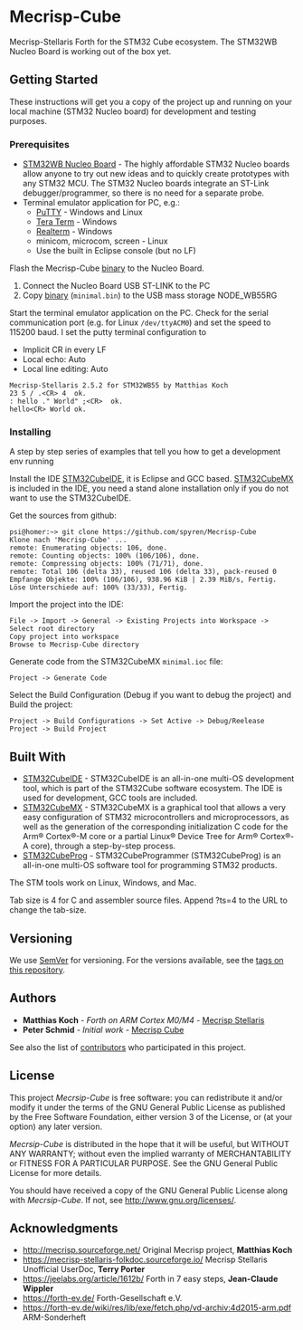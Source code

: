 # Mecrisp-Cube

Mecrisp-Stellaris Forth for the STM32 Cube ecosystem. 
The STM32WB Nucleo Board is working out of the box yet. 

## Getting Started

These instructions will get you a copy of the project up and running on your local 
machine (STM32 Nucleo board) for development and testing purposes. 

### Prerequisites

* [STM32WB Nucleo Board](https://www.st.com/en/evaluation-tools/p-nucleo-wb55.html) - 
  The highly affordable STM32 Nucleo boards allow anyone to try out 
  new ideas and to quickly create prototypes with any STM32 MCU. 
  The STM32 Nucleo boards integrate an ST-Link debugger/programmer, 
  so there is no need for a separate probe.
* Terminal emulator application for PC, e.g.: 
  * [PuTTY](http://www.putty.org/) - Windows and Linux
  * [Tera Term](http://en.sourceforge.jp/projects/ttssh2/) - Windows
  * [Realterm](http://realterm.sourceforge.net/) - Windows
  * minicom, microcom, screen - Linux
  * Use the built in Eclipse console (but no LF)
 
Flash the Mecrisp-Cube [binary](Release/minimal.bin) to the Nucleo Board.

1. Connect the Nucleo Board USB ST-LINK to the PC
2. Copy [binary](Release/minimal.bin) (`minimal.bin`) to the USB mass 
   storage NODE_WB55RG

Start the terminal emulator application on the PC. 
Check for the serial communication port (e.g. for Linux `/dev/ttyACM0`) 
and set the speed to 115200 baud. 
I set the putty terminal configuration to 

  * Implicit CR in every LF 
  * Local echo: Auto
  * Local line editing: Auto
  
```forth
Mecrisp-Stellaris 2.5.2 for STM32WB55 by Matthias Koch
23 5 / .<CR> 4  ok.
: hello ." World" ;<CR>  ok.
hello<CR> World ok.
```

### Installing

A step by step series of examples that tell you how to get a development env running

Install the IDE [STM32CubeIDE](https://www.st.com/en/development-tools/stm32cubeide.html), 
it is Eclipse and GCC based. 
[STM32CubeMX](https://www.st.com/en/development-tools/stm32cubemx.html)
is included in the IDE, you need a stand alone installation only if 
you do not want to use the STM32CubeIDE.  

Get the sources from github:

```
psi@homer:~> git clone https://github.com/spyren/Mecrisp-Cube
Klone nach 'Mecrisp-Cube' ...
remote: Enumerating objects: 106, done.
remote: Counting objects: 100% (106/106), done.
remote: Compressing objects: 100% (71/71), done.
remote: Total 106 (delta 33), reused 106 (delta 33), pack-reused 0
Empfange Objekte: 100% (106/106), 938.96 KiB | 2.39 MiB/s, Fertig.
Löse Unterschiede auf: 100% (33/33), Fertig.
```

Import the project into the IDE:

```
File -> Import -> General -> Existing Projects into Workspace -> Select root directory
Copy project into workspace
Browse to Mecrisp-Cube directory
```

Generate code from the STM32CubeMX `minimal.ioc` file:

```
Project -> Generate Code 
```

Select the Build Configuration (Debug if you want to debug the project) and Build the project:

```
Project -> Build Configurations -> Set Active -> Debug/Reelease 
Project -> Build Project
```


## Built With

* [STM32CubeIDE](https://www.st.com/en/development-tools/stm32cubeide.html) - 
  STM32CubeIDE is an all-in-one multi-OS development tool, 
  which is part of the STM32Cube software ecosystem. The IDE is used for 
  development, GCC tools are included.
* [STM32CubeMX](https://www.st.com/en/development-tools/stm32cubemx.html) - 
  STM32CubeMX is a graphical tool that allows a very easy configuration of 
  STM32 microcontrollers and microprocessors, as well as the generation of 
  the corresponding initialization C code for the Arm® Cortex®-M core or a 
  partial Linux® Device Tree for Arm® Cortex®-A core), through a step-by-step process. 
* [STM32CubeProg](https://www.st.com/en/development-tools/stm32cubeprog.html) - 
  STM32CubeProgrammer (STM32CubeProg) is an all-in-one multi-OS software 
  tool for programming STM32 products. 

The STM tools work on Linux, Windows, and Mac.

Tab size is 4 for C and assembler source files. 
Append ?ts=4 to the URL to change the tab-size.

## Versioning

We use [SemVer](http://semver.org/) for versioning. For the versions available, see the [tags on this repository](https://github.com/your/project/tags). 


## Authors

* **Matthias Koch** - *Forth on ARM Cortex M0/M4* - [Mecrisp Stellaris](http://mecrisp.sourceforge.net/)
* **Peter Schmid** - *Initial work* - [Mecrisp Cube](http://spyr.ch/twiki/bin/view/Cosmac/MecrispCube)

See also the list of [contributors](https://github.com/your/project/contributors) who participated in this project.

## License

This project *Mecrsip-Cube* is free software: you can redistribute it
and/or modify it under the terms of the GNU General Public License as
published by the Free Software Foundation, either version 3 of the
License, or (at your option) any later version.

*Mecrsip-Cube* is distributed in the hope that it will be useful,
but WITHOUT ANY WARRANTY; without even the implied warranty of
MERCHANTABILITY or FITNESS FOR A PARTICULAR PURPOSE.  See the
GNU General Public License for more details.

You should have received a copy of the GNU General Public License along
with *Mecrsip-Cube*. If not, see http://www.gnu.org/licenses/.

## Acknowledgments

* http://mecrisp.sourceforge.net/ Original Mecrisp project, **Matthias Koch**
* https://mecrisp-stellaris-folkdoc.sourceforge.io/ Mecrisp Stellaris Unofficial UserDoc, **Terry Porter**
* https://jeelabs.org/article/1612b/ Forth in 7 easy steps, **Jean-Claude Wippler**
* https://forth-ev.de/ Forth-Gesellschaft e.V.
* https://forth-ev.de/wiki/res/lib/exe/fetch.php/vd-archiv:4d2015-arm.pdf ARM-Sonderheft


